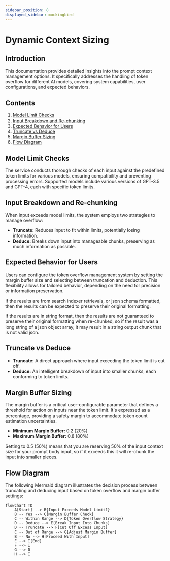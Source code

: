 ```yaml
---
sidebar_position: 8
displayed_sidebar: mockingbird
---
```


# Dynamic Context Sizing

## Introduction

This documentation provides detailed insights into the prompt context management options. It specifically addresses the
handling of token overflow for different AI models, covering system capabilities, user configurations, and expected
behaviors.

## Contents

1. [Model Limit Checks](#model-limit-checks)
2. [Input Breakdown and Re-chunking](#input-breakdown-and-re-chunking)
3. [Expected Behavior for Users](#expected-behavior-for-users)
4. [Truncate vs Deduce](#truncate-vs-deduce)
5. [Margin Buffer Sizing](#margin-buffer-sizing)
6. [Flow Diagram](#flow-diagram)

## Model Limit Checks

The service conducts thorough checks of each input against the predefined token limits for various models, ensuring
compatibility and preventing processing errors. Supported models include various versions of GPT-3.5 and GPT-4, each
with specific token limits.

## Input Breakdown and Re-chunking

When input exceeds model limits, the system employs two strategies to manage overflow:

- **Truncate:** Reduces input to fit within limits, potentially losing information.
- **Deduce:** Breaks down input into manageable chunks, preserving as much information as possible.

## Expected Behavior for Users

Users can configure the token overflow management system by setting the margin buffer size and selecting between
truncation and deduction. This flexibility allows for tailored behavior, depending on the need for precision or
information preservation.

If the results are from search indexer retrievals, or json schema formatted, then the results can be expected to
preserve their original formatting.

If the results are in string format, then the results are not guaranteed to preserve their original formatting when
re-chunked, so if
the result was a long string of a json object array, it may result in a string output chunk that is not valid json.

## Truncate vs Deduce

- **Truncate:** A direct approach where input exceeding the token limit is cut off.
- **Deduce:** An intelligent breakdown of input into smaller chunks, each conforming to token limits.

## Margin Buffer Sizing

The margin buffer is a critical user-configurable parameter that defines a threshold for action on inputs near the token
limit. It's expressed as a percentage, providing a safety margin to accommodate token count estimation uncertainties.

- **Minimum Margin Buffer:** 0.2 (20%)
- **Maximum Margin Buffer:** 0.8 (80%)

Setting to 0.5 (50%) means that you are reserving 50% of the input context size for your prompt body input, so if it
exceeds this it will re-chunk the input into smaller pieces.

## Flow Diagram

The following Mermaid diagram illustrates the decision process between truncating and deducing input based on token
overflow and margin buffer settings:

```mermaid
flowchart TD
    A[Start] --> B{Input Exceeds Model Limit?}
    B -- Yes --> C{Margin Buffer Check}
    C -- Within Range --> D{Token Overflow Strategy}
    D -- Deduce --> E[Break Input Into Chunks]
    D -- Truncate --> F[Cut Off Excess Input]
    C -- Out of Range --> G[Adjust Margin Buffer]
    B -- No --> H[Proceed With Input]
    E --> I[End]
    F --> I
    G --> D
    H --> I
